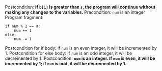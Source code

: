 Postcondition: **If `b[i]` is greater than `s`, the program will continue without making any changes to the variables.**
Precondition: `num` is an integer
Program fragment:
```
if num % 2 == 0:
    num += 1
else:
    num -= 1
```
Postcondition for if body: If `num` is an even integer, it will be incremented by 1.
Postcondition for else body: If `num` is an odd integer, it will be decremented by 1.
Postcondition: **`num` is an integer. If `num` is even, it will be incremented by 1; if `num` is odd, it will be decremented by 1.**